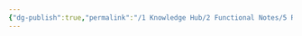 ```yaml
---
{"dg-publish":true,"permalink":"/1 Knowledge Hub/2 Functional Notes/5 Relationship Notes/Untitled/","noteIcon":""}
---
```


